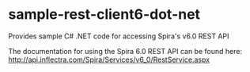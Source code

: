 # sample-rest-client6-dot-net
Provides sample C# .NET code for accessing Spira's v6.0 REST API

The documentation for using the Spira 6.0 REST API can be found here:
http://api.inflectra.com/Spira/Services/v6_0/RestService.aspx
